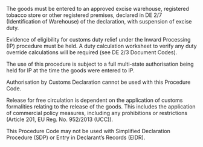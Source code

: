 The goods must be entered to an approved excise warehouse, registered tobacco store or other registered premises, declared in DE 2/7 (Identification of Warehouse) of the declaration, with suspension of excise duty.

Evidence of eligibility for customs duty relief under the Inward Processing (IP) procedure must be held. A duty calculation worksheet to verify any duty override calculations will be required (see DE 2/3 Document Codes).

The use of this procedure is subject to a full multi-state authorisation being held for IP at the time the goods were entered to IP.

Authorisation by Customs Declaration cannot be used with this Procedure Code.

Release for free circulation is dependent on the application of customs formalities relating to the release of the goods. This includes the application of commercial policy measures, including any prohibitions or restrictions (Article 201, EU Reg. No. 952/2013 (UCC)).

This Procedure Code may not be used with Simplified Declaration Procedure (SDP) or Entry in Declarant’s Records (EIDR).